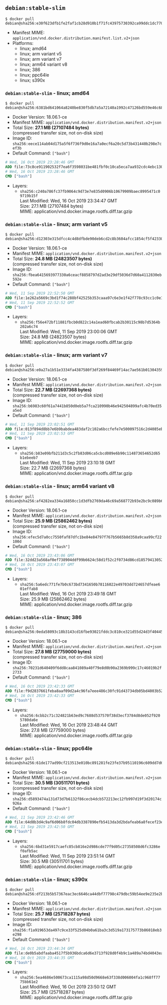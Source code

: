 ## `debian:stable-slim`

```console
$ docker pull debian@sha256:e30f623dfb1fe2faf1cb28d910b1f71fc43975730392ca99ddc1dc77069bbce8
```

-	Manifest MIME: `application/vnd.docker.distribution.manifest.list.v2+json`
-	Platforms:
	-	linux; amd64
	-	linux; arm variant v5
	-	linux; arm variant v7
	-	linux; arm64 variant v8
	-	linux; 386
	-	linux; ppc64le
	-	linux; s390x

### `debian:stable-slim` - linux; amd64

```console
$ docker pull debian@sha256:6381bd641064a8240be830f5db7a5a72140a1992c47126bd559e46c6890514db
```

-	Docker Version: 18.06.1-ce
-	Manifest MIME: `application/vnd.docker.distribution.manifest.v2+json`
-	Total Size: **27.1 MB (27107484 bytes)**  
	(compressed transfer size, not on-disk size)
-	Image ID: `sha256:eece114ab04d175a5f6f736f9d0e16a7a0ecf6a20c5d73b431440b298e7cef3b`
-	Default Command: `["bash"]`

```dockerfile
# Wed, 16 Oct 2019 23:28:46 GMT
ADD file:73c8ce911902532f7ea6f3598031be481fbf0c10ca5eca7aa932cdc4ebc1300d in / 
# Wed, 16 Oct 2019 23:28:46 GMT
CMD ["bash"]
```

-	Layers:
	-	`sha256:c240a786fc37fb9064c9d73e7e835d0906b10679909baec8995471c09719b15f`  
		Last Modified: Wed, 16 Oct 2019 23:34:47 GMT  
		Size: 27.1 MB (27107484 bytes)  
		MIME: application/vnd.docker.image.rootfs.diff.tar.gzip

### `debian:stable-slim` - linux; arm variant v5

```console
$ docker pull debian@sha256:d12303e315dfcc4c4d8dfbde90deb6cd2c8b3604afcc1854cf5f423306f63e7d
```

-	Docker Version: 18.06.1-ce
-	Manifest MIME: `application/vnd.docker.distribution.manifest.v2+json`
-	Total Size: **24.8 MB (24823507 bytes)**  
	(compressed transfer size, not on-disk size)
-	Image ID: `sha256:fbea6415693977330a6ceacf8858797d2ad3e29df5036d7d60a4112830eb592e`
-	Default Command: `["bash"]`

```dockerfile
# Wed, 11 Sep 2019 22:52:50 GMT
ADD file:1e262a5669c3bd1f74c288bf42525b353caaa97c6e3e1f42f778c93cc1c0e102 in / 
# Wed, 11 Sep 2019 22:52:52 GMT
CMD ["bash"]
```

-	Layers:
	-	`sha256:f56e472bf11881fbcb0d822c14a1ead60fbcab2b30115c98b7d5364b202a6c74`  
		Last Modified: Wed, 11 Sep 2019 23:00:06 GMT  
		Size: 24.8 MB (24823507 bytes)  
		MIME: application/vnd.docker.image.rootfs.diff.tar.gzip

### `debian:stable-slim` - linux; arm variant v7

```console
$ docker pull debian@sha256:e0a27a1b51e3334fa4387580f3df269f84469f14ac7ae561b013043590f384d2
```

-	Docker Version: 18.06.1-ce
-	Manifest MIME: `application/vnd.docker.distribution.manifest.v2+json`
-	Total Size: **22.7 MB (22697368 bytes)**  
	(compressed transfer size, not on-disk size)
-	Image ID: `sha256:b6983c60f61a7441b850d0eb5a7fca210990b46e942504899afc4b70ed35a5ed`
-	Default Command: `["bash"]`

```dockerfile
# Wed, 11 Sep 2019 23:02:51 GMT
ADD file:013f894d8bb7e6b9babdea483daf2c102a6bccfefe7e500097516c2d4085eb36 in / 
# Wed, 11 Sep 2019 23:02:53 GMT
CMD ["bash"]
```

-	Layers:
	-	`sha256:b83e09bfb211d3c5c2fb83d06ca5cbcd089e6b90c114873654652d65b1ebeeb7`  
		Last Modified: Wed, 11 Sep 2019 23:10:18 GMT  
		Size: 22.7 MB (22697368 bytes)  
		MIME: application/vnd.docker.image.rootfs.diff.tar.gzip

### `debian:stable-slim` - linux; arm64 variant v8

```console
$ docker pull debian@sha256:af4282ea334a16850cc1d3dfb2769da46c69a568772b93e2bc9c089b69cab27e
```

-	Docker Version: 18.06.1-ce
-	Manifest MIME: `application/vnd.docker.distribution.manifest.v2+json`
-	Total Size: **25.9 MB (25862462 bytes)**  
	(compressed transfer size, not on-disk size)
-	Image ID: `sha256:efec5d7a0cc7550faf87dfc1be84e84797f767b5665b8d358a9caa99cf22100d`
-	Default Command: `["bash"]`

```dockerfile
# Wed, 16 Oct 2019 23:43:06 GMT
ADD file:32dd23a568af0ef738904ddf99b6624c58d1f52c2f0734d86cd18579413052f5 in / 
# Wed, 16 Oct 2019 23:43:07 GMT
CMD ["bash"]
```

-	Layers:
	-	`sha256:5a6edc771fe7b0c673bd7341650b78116022e49703dd724657dfeae601effab8`  
		Last Modified: Wed, 16 Oct 2019 23:49:18 GMT  
		Size: 25.9 MB (25862462 bytes)  
		MIME: application/vnd.docker.image.rootfs.diff.tar.gzip

### `debian:stable-slim` - linux; 386

```console
$ docker pull debian@sha256:0eda58093c18b3143cd16fbe93021fddc3c810ce321d55d24d3f4044557da555
```

-	Docker Version: 18.06.1-ce
-	Manifest MIME: `application/vnd.docker.distribution.manifest.v2+json`
-	Total Size: **27.8 MB (27759000 bytes)**  
	(compressed transfer size, not on-disk size)
-	Image ID: `sha256:70231d640409f6dd8caa841089a40f79e8d0b90a2369b999c17c46019b2f2733`
-	Default Command: `["bash"]`

```dockerfile
# Wed, 16 Oct 2019 23:42:33 GMT
ADD file:f9d2837661feba8aaf09d2a4c96fa7eee486c30fc91d43734db05bd4003b52bb in / 
# Wed, 16 Oct 2019 23:42:33 GMT
CMD ["bash"]
```

-	Layers:
	-	`sha256:6cbb2c71c324821b63ed9c7688d537570f38d3ecf3784d8de052f9205780da6e`  
		Last Modified: Wed, 16 Oct 2019 23:48:44 GMT  
		Size: 27.8 MB (27759000 bytes)  
		MIME: application/vnd.docker.image.rootfs.diff.tar.gzip

### `debian:stable-slim` - linux; ppc64le

```console
$ docker pull debian@sha256:61de177ad99cf213513e010bc891281fe23fe37b95110196c609dd7d66a58d9c
```

-	Docker Version: 18.06.1-ce
-	Manifest MIME: `application/vnd.docker.distribution.manifest.v2+json`
-	Total Size: **30.5 MB (30511701 bytes)**  
	(compressed transfer size, not on-disk size)
-	Image ID: `sha256:d5893474a131d73d7b6132f86cecb4dcb572213ec12fb997d19f3d20174c926a`
-	Default Command: `["bash"]`

```dockerfile
# Wed, 11 Sep 2019 23:42:46 GMT
ADD file:64d8b3d4c9af6d06b8fdc04db3387890efb5413da3d2bdafeab6a8fecef23e4c in / 
# Wed, 11 Sep 2019 23:42:50 GMT
CMD ["bash"]
```

-	Layers:
	-	`sha256:6bd31e5917caefc85cb816e2d986cde77f9d05c27358508d6fc3286ef0afb5ac`  
		Last Modified: Wed, 11 Sep 2019 23:51:14 GMT  
		Size: 30.5 MB (30511701 bytes)  
		MIME: application/vnd.docker.image.rootfs.diff.tar.gzip

### `debian:stable-slim` - linux; s390x

```console
$ docker pull debian@sha256:df213b5b57367eac3ec6646ca44dbf77798c479dbc59b54ee9e235e2b64570cc
```

-	Docker Version: 18.06.1-ce
-	Manifest MIME: `application/vnd.docker.distribution.manifest.v2+json`
-	Total Size: **25.7 MB (25718287 bytes)**  
	(compressed transfer size, not on-disk size)
-	Image ID: `sha256:f1a919653da497c9ce33f525d04b0a61ba3c3d519a173175773b86018eb3e298`
-	Default Command: `["bash"]`

```dockerfile
# Wed, 16 Oct 2019 23:44:34 GMT
ADD file:de0b5abdfaaba4517f5b936bdca6d6e3713f928d0f4b9c1a489a74bd4043ea38 in / 
# Wed, 16 Oct 2019 23:44:35 GMT
CMD ["bash"]
```

-	Layers:
	-	`sha256:5ea4686e500673ca1115a98d50d9668e63f338d006004fa1c968ff7775bb61e2`  
		Last Modified: Wed, 16 Oct 2019 23:50:12 GMT  
		Size: 25.7 MB (25718287 bytes)  
		MIME: application/vnd.docker.image.rootfs.diff.tar.gzip
